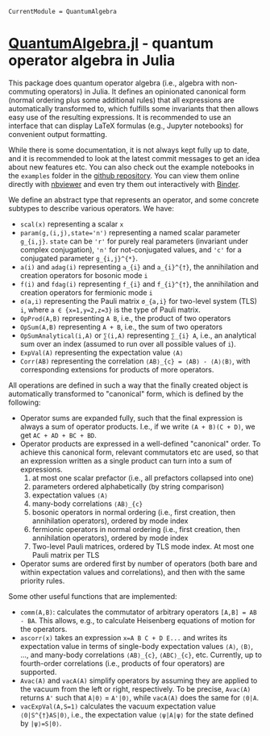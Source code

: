 ```@meta
CurrentModule = QuantumAlgebra
```

# [QuantumAlgebra.jl](https://github.com/jfeist/QuantumAlgebra.jl) - quantum operator algebra in Julia

This package does quantum operator algebra (i.e., algebra with non-commuting
operators) in Julia. It defines an opinionated canonical form (normal ordering
plus some additional rules) that all expressions are automatically transformed
to, which fulfills some invariants that then allows easy use of the resulting
expressions. It is recommended to use an interface that can display LaTeX
formulas (e.g., Jupyter notebooks) for convenient output formatting.

While there is some documentation, it is not always kept fully up to date, and
it is recommended to look at the latest commit messages to get an idea about new
features etc. You can also check out the example notebooks in the `examples`
folder in the [github repository](https://github.com/jfeist/QuantumAlgebra.jl).
You can view them online directly with
[nbviewer](https://nbviewer.jupyter.org/github/jfeist/QuantumAlgebra.jl/blob/main/examples/)
and even try them out interactively with
[Binder](https://mybinder.org/v2/gh/jfeist/QuantumAlgebra.jl/main?filepath=examples).

We define an abstract type that represents an operator, and some concrete subtypes to describe various operators. We have:
- `scal(x)` representing a scalar ``x``
- `param(g,(i,j),state='n')` representing a named scalar parameter ``g_{i,j}``. `state` can be `'r'` for purely real parameters (invariant under complex conjugation), `'n'` for not-conjugated values, and `'c'` for a conjugated parameter ``g_{i,j}^{*}``.
- `a(i)` and `adag(i)` representing ``a_{i}`` and ``a_{i}^{†}``, the annihilation and creation operators for bosonic mode ``i``
- `f(i)` and `fdag(i)` representing ``f_{i}`` and ``f_{i}^{†}``, the annihilation and creation operators for fermionic mode ``i``
- `σ(a,i)` representing the Pauli matrix ``σ_{a,i}`` for two-level system (TLS) ``i``, where ``a ∈ {x=1,y=2,z=3}`` is the type of Pauli matrix.
- `OpProd(A,B)` representing ``A B``, i.e., the product of two operators
- `OpSum(A,B)` representing ``A + B``, i.e., the sum of two operators
- `OpSumAnalytical(i,A)` or `∑(i,A)` representing ``∑_{i} A``, i.e., an analytical sum over an index (assumed to run over all possible values of ``i``).
- `ExpVal(A)` representing the expectation value ``⟨A⟩``
- `Corr(AB)` representing the correlation ``⟨AB⟩_{c} = ⟨AB⟩ - ⟨A⟩⟨B⟩``, with corresponding extensions for products of more operators.

All operations are defined in such a way that the finally created object is automatically transformed to "canonical" form, which is defined by the following:
- Operator sums are expanded fully, such that the final expression is always a sum of operator products. I.e., if we write ``(A + B)(C + D)``, we get ``AC + AD + BC + BD``.
- Operator products are expressed in a well-defined "canonical" order. To achieve this canonical form, relevant commutators etc are used, so that an expression written as a single product can turn into a sum of expressions.
    1. at most one scalar prefactor (i.e., all prefactors collapsed into one)
    1. parameters ordered alphabetically (by string comparison)
    1. expectation values ``⟨A⟩``
    1. many-body correlations ``⟨AB⟩_{c}``
    1. bosonic operators in normal ordering (i.e., first creation, then annihilation operators), ordered by mode index
    1. fermionic operators in normal ordering (i.e., first creation, then annihilation operators), ordered by mode index
    1. Two-level Pauli matrices, ordered by TLS mode index. At most one Pauli matrix per TLS
- Operator sums are ordered first by number of operators (both bare and within expectation values and correlations), and then with the same priority rules.

Some other useful functions that are implemented:
- `comm(A,B)`: calculates the commutator of arbitrary operators ``[A,B] = AB - BA``. This allows, e.g., to calculate Heisenberg equations of motion for the operators.
- `ascorr(x)` takes an expression `x=A B C + D E...` and writes its expectation value in terms of single-body expectation values ``⟨A⟩``, ``⟨B⟩``, ..., and many-body correlations ``⟨AB⟩_{c}``, ``⟨ABC⟩_{c}``, etc. Currently, up to fourth-order correlations (i.e., products of four operators) are supported.
- `Avac(A)` and `vacA(A)` simplify operators by assuming they are applied to the vacuum from the left or right, respectively. To be precise, `Avac(A)` returns ``A'`` such that ``A|0⟩`` = ``A'|0⟩``, while `vacA(A)` does the same for ``⟨0|A``.
- `vacExpVal(A,S=1)` calculates the vacuum expectation value ``⟨0|S^{†}AS|0⟩``, i.e., the expectation value ``⟨ψ|A|ψ⟩`` for the state defined by ``|ψ⟩=S|0⟩``.
